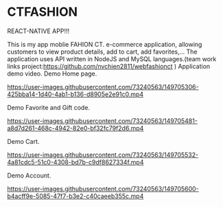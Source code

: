 # CTFASHION
REACT-NATIVE APP!!!

This is my app moblie FAHION CT.
e-commerce application, allowing customers to view product details, add to cart, add favorites,...
The application uses API written in NodeJS and MySQL languages.(team work links project:https://github.com/nvchien2811/webfashionct )
Application demo video.
Demo Home page.

https://user-images.githubusercontent.com/73240563/149705306-425bba14-1d40-4ab1-b136-d8905e2e91c0.mp4

Demo Favorite and Gift code.

https://user-images.githubusercontent.com/73240563/149705481-a8d7d261-468c-4942-82e0-bf32fc79f2d6.mp4

Demo Cart.

https://user-images.githubusercontent.com/73240563/149705532-4a81cdc5-51c0-4308-bd7b-c9df8627334f.mp4

Demo Account.

https://user-images.githubusercontent.com/73240563/149705600-b4acff9e-5085-47f7-b3e2-c40caeeb355c.mp4

